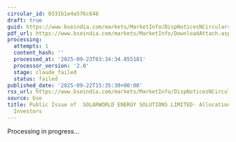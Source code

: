 ```yaml
---
circular_id: 0331b1e4a576c648
draft: true
guid: https://www.bseindia.com/markets/MarketInfo/DispNoticesNCirculars.aspx?Noticeid={476614F0-13BF-4B6A-BC36-6853E272B1DA}&noticeno=20250922-57&dt=09/22/2025&icount=57&totcount=58&flag=0
pdf_url: https://www.bseindia.com/markets/MarketInfo/DownloadAttach.aspx?id=20250922-57&attachedId=24209a38-be4e-4c68-8699-4df3e4559266
processing:
  attempts: 1
  content_hash: ''
  processed_at: '2025-09-23T03:34:34.055181'
  processor_version: '2.0'
  stage: claude_failed
  status: failed
published_date: '2025-09-22T15:35:30+00:00'
rss_url: https://www.bseindia.com/markets/MarketInfo/DispNoticesNCirculars.aspx?Noticeid={476614F0-13BF-4B6A-BC36-6853E272B1DA}&noticeno=20250922-57&dt=09/22/2025&icount=57&totcount=58&flag=0
source: bse
title: Public Issue of  SOLARWORLD ENERGY SOLUTIONS LIMITED- Allocation to Anchor
  Investors
---
```


Processing in progress...